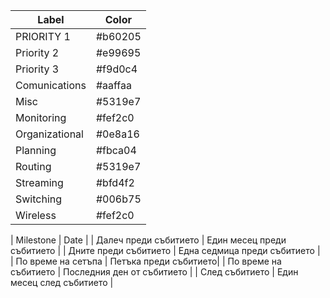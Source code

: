 | Label | Color|
|-------|------|
| PRIORITY 1 | #b60205 |
| Priority 2 | #e99695 |
| Priority 3 | #f9d0c4 |
| Comunications | #aaffaa |
| Misc | #5319e7 |
| Monitoring | #fef2c0 |
| Organizational | #0e8a16 |
| Planning | #fbca04 |
| Routing | #5319e7 |
| Streaming | #bfd4f2 |
| Switching | #006b75 |
| Wireless | #fef2c0 |

| Milestone | Date |
| Далеч преди събитието | Един месец преди събитието |
| Дните преди събитието | Една седмица преди събитието |
| По време на сетъпа | Петъка преди събитието|
| По време на събитието | Последния ден от събитието |
| След събитието | Един месец след събитието |

